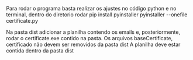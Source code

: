 Para rodar o programa basta realizar os ajustes no código python e no terminal, dentro do diretorio rodar
pip install pyinstaller
pyinstaller --onefile certificate.py


Na pasta dist adicionar a planilha contendo os emails e, posteriormente, rodar o certificate.exe contido na pasta. 
Os arquivos baseCertificate, certificado não devem ser removidos da pasta dist
A planilha deve estar contida dentro da pasta dist
